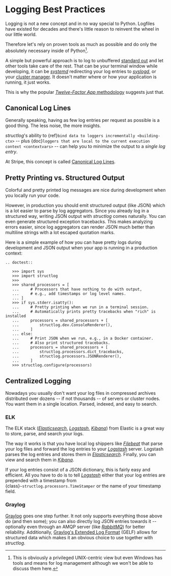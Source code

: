 # Logging Best Practices

Logging is not a new concept and in no way special to Python.
Logfiles have existed for decades and there's little reason to reinvent the wheel in our little world.

Therefore let's rely on proven tools as much as possible and do only the absolutely necessary inside of Python[^unix].

A simple but powerful approach is to log to unbuffered [standard out](https://en.wikipedia.org/wiki/Standard_out#Standard_output_.28stdout.29
) and let other tools take care of the rest.
That can be your terminal window while developing, it can be [*systemd*](https://en.wikipedia.org/wiki/Systemd) redirecting your log entries to [*syslogd*](https://en.wikipedia.org/wiki/Syslogd), or your [cluster manager](https://kubernetes.io/docs/concepts/cluster-administration/logging/).
It doesn't matter where or how your application is running, it just works.

This is why the popular [*Twelve-Factor App* methodology](https://12factor.net/logs) suggests just that.

[^unix]: This is obviously a privileged UNIX-centric view but even Windows has tools and means for log management although we won't be able to discuss them here.


## Canonical Log Lines

Generally speaking, having as few log entries per request as possible is a good thing.
The less noise, the more insights.

*structlog*'s ability to {ref}`bind data to loggers incrementally <building-ctx>` -- plus {doc}`loggers that are local to the current execution context <contextvars>` -- can help you to minimize the output to a *single log entry*.

At Stripe, this concept is called [Canonical Log Lines](https://brandur.org/canonical-log-lines).


## Pretty Printing vs. Structured Output

Colorful and pretty printed log messages are nice during development when you locally run your code.

However, in production you should emit structured output (like JSON) which is a lot easier to parse by log aggregators.
Since you already log in a structured way, writing JSON output with *structlog* comes naturally.
You can even generate structured exception tracebacks.
This makes analyzing errors easier, since log aggregators can render JSON much better than multiline strings with a lot escaped quotation marks.

Here is a simple example of how you can have pretty logs during development and JSON output when your app is running in a production context:

```{eval-rst}
.. doctest::

   >>> import sys
   >>> import structlog
   >>>
   >>> shared_processors = [
   ...     # Processors that have nothing to do with output,
   ...     # e.g., add timestamps or log level names.
   ... ]
   >>> if sys.stderr.isatty():
   ...     # Pretty printing when we run in a terminal session.
   ...     # Automatically prints pretty tracebacks when "rich" is installed
   ...     processors = shared_processors + [
   ...         structlog.dev.ConsoleRenderer(),
   ...     ]
   ... else:
   ...     # Print JSON when we run, e.g., in a Docker container.
   ...     # Also print structured tracebacks.
   ...     processors = shared_processors + [
   ...         structlog.processors.dict_tracebacks,
   ...         structlog.processors.JSONRenderer(),
   ...     ]
   >>> structlog.configure(processors)

```


## Centralized Logging

Nowadays you usually don't want your log files in compressed archives distributed over dozens -- if not thousands -- of servers or cluster nodes.
You want them in a single location.
Parsed, indexed, and easy to search.


### ELK

The ELK stack ([*Elasticsearch*], [*Logstash*], [*Kibana*]) from Elastic is a great way to store, parse, and search your logs.

The way it works is that you have local log shippers like [*Filebeat*] that parse your log files and forward the log entries to your [*Logstash*] server.
Logstash parses the log entries and stores them in [*Elasticsearch*].
Finally, you can view and search them in [*Kibana*].

If your log entries consist of a JSON dictionary, this is fairly easy and efficient.
All you have to do is to tell [*Logstash*] either that your log entries are prepended with a timestamp from {class}`~structlog.processors.TimeStamper` or the name of your timestamp field.


### Graylog

[Graylog](https://www.graylog.org/) goes one step further.
It not only supports everything those above do (and then some); you can also directly log JSON entries towards it -- optionally even through an AMQP server (like [*RabbitMQ*](https://www.rabbitmq.com/)) for better reliability.
Additionally, [Graylog's Extended Log Format](https://docs.graylog.org/docs/gelf) (GELF) allows for structured data which makes it an obvious choice to use together with *structlog*.


[*elasticsearch*]: https://www.elastic.co/elasticsearch
[*filebeat*]: https://github.com/elastic/beats/tree/master/filebeat
[*kibana*]: https://www.elastic.co/kibana
[*logstash*]: https://www.elastic.co/logstash
